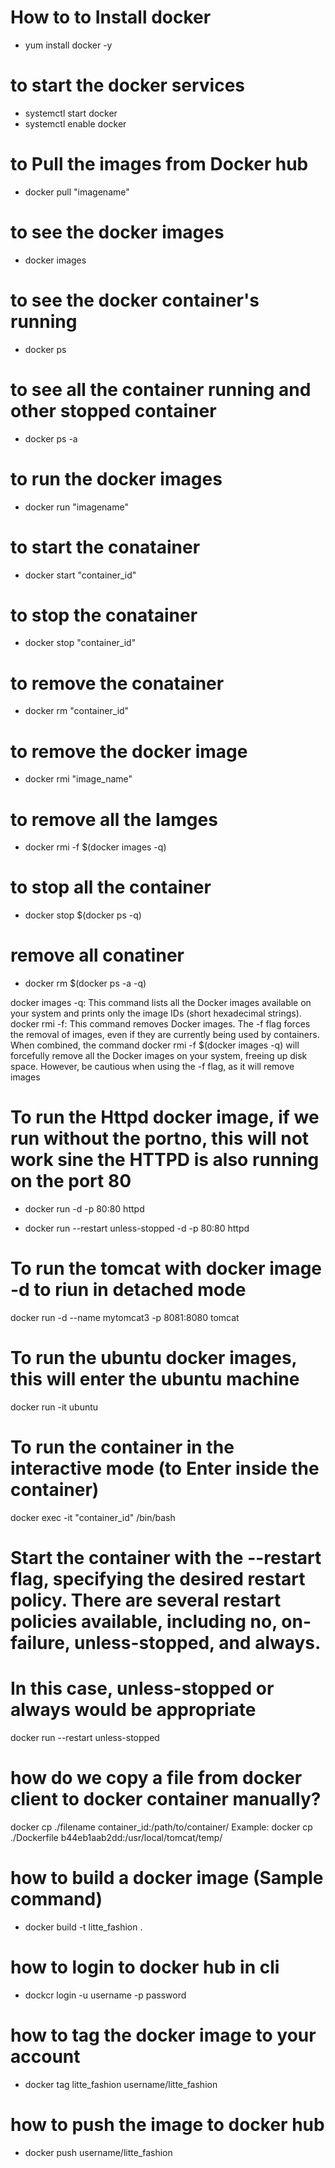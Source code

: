 # How to to Install docker
- yum install docker -y

# to start the docker services
- systemctl start docker
- systemctl enable docker

# to Pull the images from Docker hub 
- docker pull "imagename"

# to see the docker images
- docker images

# to see the docker container's running 
- docker ps

# to see all the container running and other stopped container 
- docker ps -a 

# to run the docker images
- docker run "imagename"

# to start the conatainer
- docker start  "container_id"


# to stop the conatainer
- docker stop "container_id"

# to remove the conatainer
- docker rm "container_id"

# to remove the docker image
- docker rmi "image_name"

# to remove all the Iamges
- docker rmi -f $(docker images -q)

# to stop all the container  
- docker stop $(docker ps -q)

 # remove all conatiner 
- docker rm $(docker ps -a -q)

docker images -q: This command lists all the Docker images available on your system and prints only the image IDs (short hexadecimal strings).
docker rmi -f: This command removes Docker images. The -f flag forces the removal of images, even if they are currently being used by containers.
When combined, the command docker rmi -f $(docker images -q) will forcefully remove all the Docker images on your system, freeing up disk space. However, be cautious when using the -f flag, as it will remove images

# To run the Httpd docker image, if we run without the portno, this will  not work  sine the HTTPD is also running on the port 80

- docker run -d -p 80:80 httpd

- docker run --restart unless-stopped -d -p 80:80 httpd


# To run the tomcat with  docker image -d to riun in detached mode
docker run -d --name mytomcat3 -p 8081:8080 tomcat

# To run the ubuntu docker images, this will enter the ubuntu machine
docker run -it ubuntu

# To run the container in the interactive mode (to Enter inside the container)
docker exec -it "container_id" /bin/bash

# Start the container with the --restart flag, specifying the desired restart policy. There are several restart policies available, including no, on-failure, unless-stopped, and always. 
# In this  case, unless-stopped or always would be appropriate

docker run --restart unless-stopped <your-container-options>


# how do we copy a  file from docker client  to docker container manually?
docker cp ./filename container_id:/path/to/container/
Example:
docker cp ./Dockerfile b44eb1aab2dd:/usr/local/tomcat/temp/


# how to build a docker image (Sample command)

- docker build -t litte_fashion .


# how to login to docker hub in cli

- dockcr login -u username -p password

# how to tag the docker image to your account

- docker tag litte_fashion username/litte_fashion
 
# how to push the image to docker hub

- docker push username/litte_fashion



